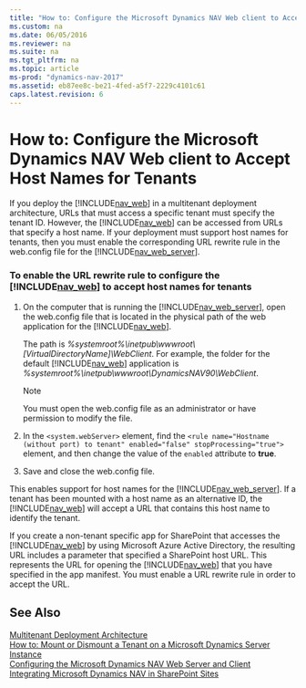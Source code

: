 ```yaml
---
title: "How to: Configure the Microsoft Dynamics NAV Web client to Accept Host Names for Tenants"
ms.custom: na
ms.date: 06/05/2016
ms.reviewer: na
ms.suite: na
ms.tgt_pltfrm: na
ms.topic: article
ms-prod: "dynamics-nav-2017"
ms.assetid: eb87ee8c-be21-4fed-a5f7-2229c4101c61
caps.latest.revision: 6
---
```

# How to: Configure the Microsoft Dynamics NAV Web client to Accept Host Names for Tenants
If you deploy the [!INCLUDE[nav_web](includes/nav_web_md.md)] in a multitenant deployment architecture, URLs that must access a specific tenant must specify the tenant ID. However, the [!INCLUDE[nav_web](includes/nav_web_md.md)] can be accessed from URLs that specify a host name. If your deployment must support host names for tenants, then you must enable the corresponding URL rewrite rule in the web.config file for the [!INCLUDE[nav_web_server](includes/nav_web_server_md.md)].  
  
### To enable the URL rewrite rule to configure the [!INCLUDE[nav_web](includes/nav_web_md.md)] to accept host names for tenants  
  
1.  On the computer that is running the [!INCLUDE[nav_web_server](includes/nav_web_server_md.md)], open the web.config file that is located in the physical path of the web application for the [!INCLUDE[nav_web](includes/nav_web_md.md)].  
  
     The path is *%systemroot%\\inetpub\\wwwroot\\\[VirtualDirectoryName\]\\WebClient*. For example, the folder for the default [!INCLUDE[nav_web](includes/nav_web_md.md)] application is *%systemroot%\\inetpub\\wwwroot\\DynamicsNAV90\\WebClient*.  
  
    > [!NOTE]  
    >  You must open the web.config file as an administrator or have permission to modify the file.  
  
2.  In the `<system.webServer>` element, find the `<rule name="Hostname (without port) to tenant" enabled="false" stopProcessing="true">` element, and then change the value of the `enabled` attribute to **true**.  
  
3.  Save and close the web.config file.  
  
 This enables support for host names for the [!INCLUDE[nav_web_server](includes/nav_web_server_md.md)]. If a tenant has been mounted with a host name as an alternative ID, the [!INCLUDE[nav_web](includes/nav_web_md.md)] will accept a URL that contains this host name to identify the tenant.  
  
 If you create a non-tenant specific app for SharePoint that accesses the [!INCLUDE[nav_web](includes/nav_web_md.md)] by using Microsoft Azure Active Directory, the resulting URL includes a parameter that specified a SharePoint host URL. This represents the URL for opening the [!INCLUDE[nav_web](includes/nav_web_md.md)] that you have specified in the app manifest. You must enable a URL rewrite rule in order to accept the URL.  
  
## See Also  
 [Multitenant Deployment Architecture](Multitenant-Deployment-Architecture.md)   
 [How to: Mount or Dismount a Tenant on a Microsoft Dynamics Server Instance](How-to--Mount-or-Dismount-a-Tenant-on-a-Microsoft-Dynamics-Server-Instance.md)   
 [Configuring the Microsoft Dynamics NAV Web Server and Client](Configuring-the-Microsoft-Dynamics-NAV-Web-Server-and-Client.md)   
 [Integrating Microsoft Dynamics NAV in SharePoint Sites](Integrating-Microsoft-Dynamics-NAV-in-SharePoint-Sites.md)